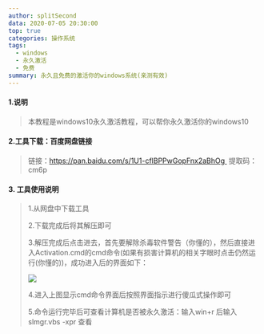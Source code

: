 ```yaml
---
author: splitSecond
data: 2020-07-05 20:30:00
top: true
categories: 操作系统
tags: 
  - windows
  - 永久激活
  - 免费
summary: 永久且免费的激活你的windows系统(亲测有效)
---
```


#### 1.说明

> 本教程是windows10永久激活教程，可以帮你永久激活你的windows10

#### 2.工具下载：百度网盘链接 

> 链接：https://pan.baidu.com/s/1U1-cflBPPwGopFnx2aBhOg  提取码：cm6p 

#### 3. 工具使用说明 

> 1.从网盘中下载工具
>
> 2.下载完成后将其解压即可
>
> 3.解压完成后点击进去，首先要解除杀毒软件警告（你懂的），然后直接进入Activation.cmd的cmd命令(如果有损害计算机的相关字眼时点击仍然运行(你懂的))，成功进入后的界面如下：
>
> ![](https://raw.githubusercontent.com/DedicationTechnology/picgo/master/img/19.jpg)
>
> 4.进入上图显示cmd命令界面后按照界面指示进行傻瓜式操作即可
>
> 5.命令运行完毕后可查看计算机是否被永久激活：输入win+r 后输入 slmgr.vbs -xpr 查看 

